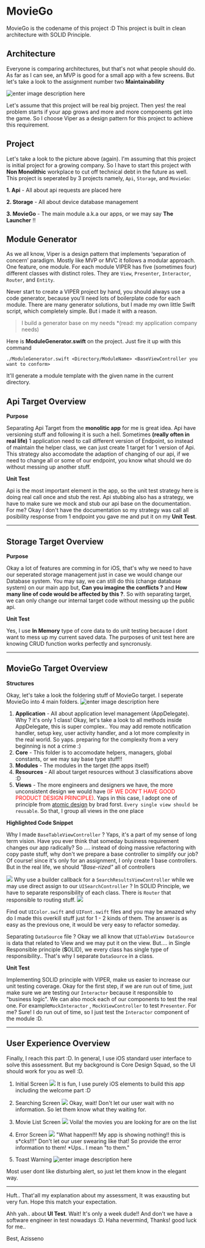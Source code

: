 



# MovieGo

MovieGo is the codename of this project :D
This project is built in clean architecture with SOLID Principle. 

## Architecture
Everyone is comparing architectures, but that's not what people should do. As far as I can see, an MVP is good for a small app with a few screens. But let's take a look to the assignment number two **Maintainability**

![enter image description here](Resources/Maintainability.png)

Let's assume that this project will be real big project. Then yes! the real problem starts if your app grows and more and more components get into the game. So I choose Viper as a design pattern for this project to achieve this requirement.

## Project
Let's take a look to the picture above (again). I'm assuming that this project is initial project for a growing company. So I have to start this project with **Non Monolithic** workplace to cut off technical debt in the future as well. This project is seperated by 3 projects namely, `Api`, `Storage`, and `MovieGo`:

 **1. Api** - All about api requests are placed here

 **2. Storage** - All about device database management
 
 **3. MovieGo** - The main module a.k.a our apps, or we may say **The Launcher** !!
 

## Module Generator
As we all know, Viper is a design pattern that implements ‘separation of concern’ paradigm. Mostly like MVP or MVC it follows a modular approach. One feature, one module. For each module VIPER has five (sometimes four) different classes with distinct roles. They are `View`, `Presenter`, `Interactor`, `Router`, and `Entity`.

Never start to create a VIPER project by hand, you should always use a code generator, because you'll need lots of boilerplate code for each module. There are many generator solutions, but I made my own little Swift script, which completely simple. But i made it with a reason.

> I build a generator base on my needs *(read: my application company needs)

Here is **ModuleGenerator.swift** on the project. Just fire it up with this command
```
./ModuleGenerator.swift <Directory/ModuleName> <BaseViewController you want to conform>
```
It'll generate a module template with the given name in the current directory.

## Api Target Overview

**Purpose**

Separating Api Target from the **monolitic app** for me is great idea. Api have versioning stuff and following it is such a hell. Sometimes **(really often in real life)**  1 application need to call different version of Endpoint, so instead of maintain the helper class, we can just create 1 target for 1 version of Api. This strategy also accomodate the adaption of changing of our api, if we need to change all or some of our endpoint, you know what should we do without messing up another stuff.

**Unit Test**

Api is the most important element in the app, so the unit test strategy here is doing real call once and stub the rest. Api stubbing also has a strategy, we have to make sure we mock and stub our api base on the documentation. For me? Okay I don't have the documentation so my strategy was call all posibility response from 1 endpoint you gave me and put it on my **Unit Test**.

___
## Storage Target Overview
**Purpose**

Okay a lot of features are comming in for iOS,  that's why we need to have our seperated storage management just in case we would change our Database system. You may say, we can still do this (change database system) on our main app but, **Can you imagine the conflicts ?** and **How many line of code would be affected by this ?**. So with separating target, we can only change our internal target code without messing up the public api.

**Unit Test**

Yes, I use **In Memory** type of core data to do unit testing because I dont want to mess up my current saved data. The purposes of unit test here are knowing CRUD function works perfectly and syncronusly.
___

## MovieGo Target Overview

**Structures**

Okay, let's take a look the foldering stuff of MovieGo target. I seperate MovieGo into 4 main folders.
![enter image description here](Resources/MovieGoFoldering.png)
 1. **Application** - All about application level management (AppDelegate). Why ? it's only 1 class! Okay, let's take a look to all methods inside AppDelegate, this is super complex.. You may add remote notification handler, setup key, user activity handler, and a lot more complexity in the real world. So yaps. preparing for the complexity from a very beginning is not a crime :)
 2. **Core** - This folder is to accomodate helpers, managers, global constants, or we may say base type stuff!!
 3. **Modules** - The modules in the target (the apps itself)
 4. **Resources** - All about target resources without 3 classifications above :D
 5. **Views** - The more engineers and designers we have, the more unconsistent design we would have <span style="color:red">(IF WE DON'T HAVE GOOD PRODUCT DESIGN PRINCIPLE)</span>. Yaps in this case, I adopt one of principle from [atomic design](http://atomicdesign.bradfrost.com) by brad forst.  `Every single view should be reusable`.  So that, I group all views in the one place


**Highlighted Code Snippet**

Why I made `BaseTableViewController` ? Yaps, it's a part of my sense of long term vision. Have you ever think that someday business requirement changes our app radically? So .... instead of doing massive refactoring with copy paste stuff, why don't we prepare a base controller to simplify our job? Of course! since it's only for an assignment, I only create 1 base controllers. But in the real life, we should *"Base-rized"* all of controllers

![](Resources/setSearch.png)
Why use a builder callback for a `SearchResultsViewController` while we may use direct assign to our `UISearchController` ? In SOLID Principle, we have to separate responsibility of each class. There is `Router` that responsible to routing stuff.
![](Resources/implementationSetSearch.png)

Find out `UIColor.swift`  and `UIFont.swift` files and you may be amazed why do I made this overkill stuff just for 1 - 2 kinds of them. The answer is as easy as the previous one, it would be very easy to refactor someday.

Separating `DataSource` file ? Okay we all know that `UITableView DataSource` is data that related to View and we may put it on the view. But.... in Single Responsible principle (**S**OLID), we every class has single type of responsibility.. That's why I separate `DataSource` in a class.


**Unit Test**

Implementing SOLID principle with VIPER, make us easier to increase our unit testing coverage. Okay for the first step, if we are run out of time, just make sure we are testing our `Interactor` because it responsible to "business logic".  We can also mock each of our components to test the real one. For example`MockInteractor` , `MockViewController` to test `Presenter`. For me? Sure! I do run out of time, so I just test the `Interactor` component of the module :D.

___

## User Experience Overview
Finally, I reach this part :D. In general, I use iOS standard user interface to solve this assessment. But my background is Core Design Squad, so the UI should work for you as well :D. 
1. Initial Screen
![
](Resources/EmptyHome.png)
It is fun, I use purely iOS elements to build this app including the welcome part :D

2. Searching Screen
![
](Resources/Searching.png)
Okay, wait! Don't let our user wait with no information. So let them know what they waiting for.

3. Movie List Screen
![
](Resources/List.png)
Voila! the movies you are looking for are on the list

4. Error Screen
![
](Resources/NotFound.png)
"What happen!!! My app is showing nothing!! this is s*cks!!!" Don't let our user swearing like that! So provide the error information to them! *Ups.. I mean "to them."

5. Toast Warning
![enter image description here](Resources/Toast.png)

Most user dont like disturbing alert, so just let them know in the elegant way.
***
Huft.. That'all my explanation about my assessment, It was exausting but very fun. Hope this match your expectation.

Ahh yah.. about **UI Test**. Wait! It's only a week dude!! And don't we have a software engineer in test nowadays :D. Haha nevermind, Thanks! good luck for me..


Best,
Azisseno
